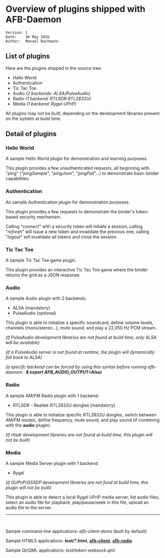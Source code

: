 # Overview of plugins shipped with AFB-Daemon
    Version: 1
    Date:    30 May 2016
    Author:  Manuel Bachmann


## List of plugins
  Here are the plugins shipped in the source tree:
 * Hello World
 * Authentication
 * Tic Tac Toe
 * Audio _(2 backends: ALSA/PulseAudio)_
 * Radio _(1 backend: RTLSDR RTL2832U)_
 * Media _(1 backend: Rygel UPnP)_

All plugins may not be built, depending on the development libraries present on the system at build time.


## Detail of plugins


 ### Hello World

A sample Hello World plugin for demonstration and learning purposes.

This plugin provides a few unauthenticated requests, all beginning with "ping" ("_pingSample_", "_pingJson_", "_pingFail_"...) to demonstrate basic binder capabilities.


 ### Authentication

An sample Authentication plugin for demonstration purposes.

This plugin provides a few requests to demonstrate the binder's token-based security mechanism.

Calling "_connect_" with a security token will initiate a session, calling "_refresh_" will issue a new token and invalidate the previous one, calling "_logout_" will invalidate all tokens and close the session.


 ### Tic Tac Toe

A sample Tic Tac Toe game plugin.

This plugin provides an interactive Tic Tac Toe game where the binder returns the grid as a JSON response. 


 ### Audio

A sample Audio plugin with 2 backends:
 * ALSA (mandatory)
 * PulseAudio (optional)

This plugin is able to initialize a specific soundcard, define volume levels, channels (mono/stereo...), mute sound, and play a 22,050 Hz PCM stream.

_(if PulseAudio development libraries are not found at build time, only ALSA will be available)_

_(if a PulseAudio server is not found at runtime, the plugin will dynamically fall back to ALSA)_

_(a specifc backend can be forced by using this syntax before running afb-daemon : **$ export AFB_AUDIO_OUTPUT=Alsa**)_


 ### Radio

A sample AM/FM Radio plugin with 1 backend:
 * RTLSDR - Realtek RTL2832U dongles (mandatory)

This plugin is able to initialize specific RTL2832U dongles, switch between AM/FM modes, define frequency, mute sound, and play sound (if combining with the **audio** plugin).

_(if rtlsdr development libraries are not found at build time, this plugin will not be built)_


 ### Media

A sample Media Server plugin with 1 backend:
 * Rygel

_(if GUPnP/GSSDP development libraries are not fund at build time, this plugin will not be built)_

This plugin is able to detect a local Rygel UPnP media server, list audio files, select an audio file for playback, play/pause/seek in this file, upload an audio file to the server.


---
<br />

Sample command-line applications: _afb-client-demo_ (built by default)

Sample HTML5 applications: **test/*.html**, **[afb-client](https://github.com/iotbzh/afb-client)**, **[afb-radio](https://github.com/iotbzh/afb-radio)**

Sample Qt/QML applications: *test/token-websock.qml*
